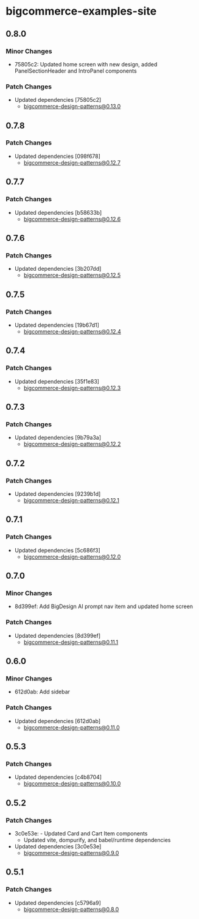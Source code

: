# bigcommerce-examples-site

## 0.8.0

### Minor Changes

- 75805c2: Updated home screen with new design, added PanelSectionHeader and IntroPanel components

### Patch Changes

- Updated dependencies [75805c2]
  - bigcommerce-design-patterns@0.13.0

## 0.7.8

### Patch Changes

- Updated dependencies [098f678]
  - bigcommerce-design-patterns@0.12.7

## 0.7.7

### Patch Changes

- Updated dependencies [b58633b]
  - bigcommerce-design-patterns@0.12.6

## 0.7.6

### Patch Changes

- Updated dependencies [3b207dd]
  - bigcommerce-design-patterns@0.12.5

## 0.7.5

### Patch Changes

- Updated dependencies [19b67d1]
  - bigcommerce-design-patterns@0.12.4

## 0.7.4

### Patch Changes

- Updated dependencies [35f1e83]
  - bigcommerce-design-patterns@0.12.3

## 0.7.3

### Patch Changes

- Updated dependencies [9b79a3a]
  - bigcommerce-design-patterns@0.12.2

## 0.7.2

### Patch Changes

- Updated dependencies [9239b1d]
  - bigcommerce-design-patterns@0.12.1

## 0.7.1

### Patch Changes

- Updated dependencies [5c686f3]
  - bigcommerce-design-patterns@0.12.0

## 0.7.0

### Minor Changes

- 8d399ef: Add BigDesign AI prompt nav item and updated home screen

### Patch Changes

- Updated dependencies [8d399ef]
  - bigcommerce-design-patterns@0.11.1

## 0.6.0

### Minor Changes

- 612d0ab: Add sidebar

### Patch Changes

- Updated dependencies [612d0ab]
  - bigcommerce-design-patterns@0.11.0

## 0.5.3

### Patch Changes

- Updated dependencies [c4b8704]
  - bigcommerce-design-patterns@0.10.0

## 0.5.2

### Patch Changes

- 3c0e53e: - Updated Card and Cart Item components
  - Updated vite, dompurify, and babel/runtime dependencies
- Updated dependencies [3c0e53e]
  - bigcommerce-design-patterns@0.9.0

## 0.5.1

### Patch Changes

- Updated dependencies [c5796a9]
  - bigcommerce-design-patterns@0.8.0

